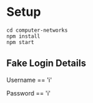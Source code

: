 # Setup

```
cd computer-networks
npm install
npm start
```

## Fake Login Details

Username == 'i'

Password == 'i'
